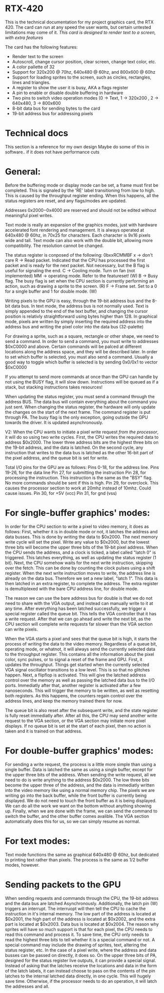 # RTX-420
This is the technical documentation for my project graphics card, the RTX 420.
The card can run at any speed the user wants, but certain untested limitations may come of it.
*This card is designed to render text to a screen, with extra features*

The card has the following features:
  - Render text to the screen
  - Autoscroll, change cursor position, clear screen, change text color, etc.
  - A color pallette of 32
  - Support for 320x200 @ 70hz, 640x480 @ 60hz, and 800x600 @ 60hz
  - Support for loading sprites to the screen, such as circles, rectangles, lines and triangles.
  - A register to show the user it is busy, AKA a flags register
  - A pin to enable or disable double buffering in hardware
  - Two pins to switch video operation modes (0 -> Text, 1 -> 320x200 , 2 -> 640x480, 3 -> 800x600
  - 8-bit data bus for sending bytes to the card
  - 19-bit address bus for addressing pixels

# Technical docs
This section is a reference for my own design
Maybe do some of this in software.. if it does not have performance cuts

# General:
  Before the buffering mode or display mode can be set, a frame must first be completed. This is signaled by the 'RE' label transitioning from low to high.
  This is caused by the throughput register ending. When this happens, all the status registers are reset, and any flags/modes are updated.

  Addresses $0x2000-$0x4000 are reserved and should not be edited without meaningful pixel writes.

  Text mode is really an expansion of the graphics modes, just with hardware accelerated font rendering and management. It is always operated at 640x480 @ 60hz,
  in 70x25 for characters. Each character is 9x16 pixels wide and tall. Text mode can also work with the double bit, allowing more compatibility. The resolution
  cannot be changed.

  The status register is conposed of the following:
  0bxxRCMMBF
  x -> don't care
  R -> Read packet. Indicated that the CPU has processed the first packet and is ready for the next packet. Not necessary, but the B flag is useful for signaling the end.
  C -> Cooling mode. Turn on fan (not implemented)
  MM -> operating mode. Refer to the featureset! (W)
  B -> Busy flag. The busy flag is set when the CPU section is currently performing an action, such as drawing a sprite to the screen. (R)
  F -> Frame set. Set to a 0 for a single buffer and 1 for double mode. (W)

  Writing pixels to the GPU is easy, through the 19-bit address bus and the 8-bit data bus. In text mode, the address bus is not normally used. Text is simply
  appended to the end of the text buffer, and changing the cursor position is relativly straightforward using bytes higher than 128.
  In graphical mode, pixels are written by simply inserting the required address into the address bus and writing the pixel color into the data bus (32-palette)

  For drawing a sprite, such as a square, rectangle or other shape, we need to send a command. In order to send a command, you must write to addresses $0xC0000 and above.
  Certain commands will be palced at different locations along the address space, and they will be described later.
  In order to set which buffer is selected, you must also send a command. Usually a good way to toggle which buffer is selected is by sending 0x0/0x1 to vector $0xC0000

  If you attempt to send more commands at once than the GPU can handle by not using the BUSY flag, it will slow down. Instructions will be queued as if a stack, but stacking
  instructions takes resources!

  When updating the status register, you must send a command through the address BUS. The data bus will contain everything about the command you just sent. When changing the status register,
  the hardware will only update the changes on the start of the next frame. The command register is put through PA. The busy flag is the only exception, going outside the GPU
  towards the driver. It is updated asynchronously.

  V2:
  When the CPU wants to initiate a pixel write request *from the processor*, it will do so using two write cycles. First, the CPU writes the required data to address $0x2000. The lower
  three address bits are the highest three bits on the 19-bit address, and the data is latched. On the second cycle, any instruction that writes to the data bus is latched as the other 16-bit
  part of the pixel address, and the queue bit is set for write.

  Total I/O pins for the GPU are as follows:
  Pins 0-18, for the address line.
  Pins 19-26, for the data line
  Pin 27, for submitting the instruction
  Pin 28, for processing the instruction. This instruction is the same as the "BSY" flag. No more commands should be sent if this is high.
  Pin 29, for overclock. This causes the processor section to work at 20mhz instead of 10mhz. Could cause issues.
  Pin 30, for +5V (vcc)
  Pin 31, for gnd (vss)
  

# For single-buffer graphics' modes:
  In order for the CPU section to write a pixel to video memory, it does as follows:
  First, whether it is in double mode or not, it latches the address and data busses. This is done by writing the data to $0x2000.
  The next memory write cycle will set the pixel. Write any value to $0x2000, but the lowest three bits will become the upper three bits of the 19-bit pixel address.
  When the CPU sends the address, and a clock is ticked, a label called "latch 0" is triggered. This latches everything, as well as updating the status register (1 bit).
  Next, the CPU somehow waits for the next write instruction, skipping over the fetch. This can be done by counting the clock pulses using a shift register.
  When the next write instruction moves to write, the address line is already on the data bus. Therefore we set a new label, "latch 1".
  This data is then latched in an extra register, to complete the address. The extra register is demultiplexed with the bare CPU address line, for double mode.

  The reason we can use the bare address bus for double is that we do not need to share with the VGA output, and instead can manually write to it at any time. 
  After everything has been latched successfully, we trigger a special register called the queue bit. This tells the VGA controller that it has a write request.
  After that we can go ahead and write the next bit, as the CPU section will complete write requests far slower than the VGA section can write pixels.

  When the VGA starts a pixel and sees that the queue bit is high, it starts the process of writing the data to the video memory. Regardless of a queue bit, operating mode, or whatnot,
  it will always send the currently selected data to the throughput register. This contains all the information about the pixel color, sync pulses, or to signal a reset of the frame and GPU.
  First, it updates the throughput. Things get started when the currently selected VGA signal oscillator transitions to a low level.
  This is so that no glitches happen. Next, a flipflop is activated. This will give the latched address control over the memory as well as passing the latched
  data bus to the I/O ports. Immediatly after that, another register is activated after a few nanoseconds. This will trigger the memory to be written, as well as resetting both registers.
  As this happens, the counters regain control over the address lines, and keep the memory trained there for now.

  The queue bit is also reset after the subsequent write, and the state register is fully reset immediatly after. After all this, the CPU may send another write request to the VGA section,
  or the VGA section may initiate more pixel displays. If no queue bit is set at the start of each pixel, then no action is taken and it is trained on that address.

# For double-buffer graphics' modes:
  For sending a write request, the process is a little more simple than using a single buffer. Data is latched the same as using a single buffer, except for the upper three bits of the address.
  When sending the write request, all we need to do is write anything to the address $0x2000. The low three bits become the upper three of the address, and the data is immediatly written into
  the video memory like using a normal memory chip. The pixels we are writing go into the back buffer, while the front buffer is currently being displayed. We do not need to touch the front buffer
  as it is being displayed. We can do all the work we want on the bottom without anything showing up. Finally, when we are done with the frame, we can send the command to switch the buffer,
  and the other buffer comes avalible. The VGA section automatically does this for us, so we can simply resume as normal.

# For text modes:
  Text mode functions the same as graphical 640x480 @ 60hz, but dedicated to printing text rather than pixels. The process is the same as 1/2 buffer modes, however.

# Sending packets to the GPU
  When sending requests and commands through the CPU, the 19-bit address and the data bus are latched Asynchronously. Additionally, the latch pin (W) triggers an interrupt. The interruopt will then
  tell the CPU to cache the instruction in it's internal memory. The low part of the address is located at $0x2001, the high part of the address is located at $0x2002, and the extra part is located at $0x2003.
  Data bus is located at $0x2004. The reason why sprites will have so much support is that for each pixel, the CPU needs to read this command and process it. To save time, the CPU only needs to read
  the highest three bits to tell whether it is a special command or not. A special command may include the drawing of sprites, text, altering the status register, etc. In the case of a pixel write, where
  the address and data busses can be passed on directly, it does so. On the upper three bits of PA, designed for the status register live outputs, it can provide a special signal. Instead of asking that
  the latches receive the locations and data in the form of the latch labels, it can instead choose to pass on the contents of the pin latches to the internal latched data directly, in one cycle.
  This will hugely save time. Otherwise, if the processor needs to do an operation, it will latch the addresses and all.
